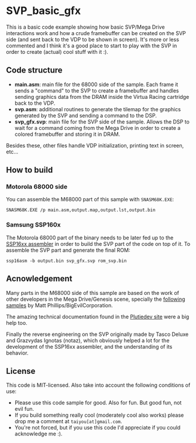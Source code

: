 # SVP_basic_gfx

This is a basic code example showing how basic SVP/Mega Drive interactions work and how a crude framebuffer can be created on the SVP side (and sent back to the VDP to be shown in screen). It's more or less commented and I think it's a good place to start to play with the SVP in order to create (actual) cool stuff with it :).

## Code structure

- **main.asm**: main file for the 68000 side of the sample. Each frame it sends a "command" to the SVP to create a framebuffer and handles sending graphics data from the DRAM inside the Virtua Racing cartridge back to the VDP.
- **svp.asm**: additional routines to generate the tilemap for the graphics generated by the SVP and sending a command to the DSP.
- **svp_gfx.svp**: main file for the SVP side of the sample. Allows the DSP to wait for a command coming from the Mega Drive in order to create a colored framebuffer and storing it in DRAM.

Besides these, other files handle VDP initialization, printing text in screen, etc...

## How to build

### Motorola 68000 side

You can assemble the M68000 part of this sample with `SNASM68K.EXE`:

`SNASM68K.EXE /p main.asm,output.map,output.lst,output.bin`

### Samsung SSP160x

The Motorola 68000 part of the binary needs to be later fed up to the [SSP16xx assembler](https://github.com/jdesiloniz/svpdev/tools/ssp16asm) in order to build the SVP part of the code on top of it. To assemble the SVP part and generate the final ROM:

`ssp16asm -b output.bin svp_gfx.svp rom_svp.bin`

## Acnowledgement

Many parts in the M68000 side of this sample are based on the work of other developers in 
the Mega Drive/Genesis scene, specially the [following samples](https://github.com/BigEvilCorporation/megadrive_samples/) by Matt Phillips/BigEvilCorporation.

The amazing technical documentation found in the [Plutiedev site](https://plutiedev.com/) were a big help too.

Finally the reverse engineering on the SVP originally made by Tasco Deluxe and Grazvydas Ignotas (notaz),
which obviously helped a lot for the development of the SSP16xx assembler, and the understanding of its behavior.

## License

This code is MIT-licensed. Also take into account the following conditions of use:

* Please use this code sample for good. Also for fun. But good fun, not evil fun. 
* If you build something really cool (moderately cool also works) please drop me a comment at `taiyou[at]gmail.com`.
* You're not forced, but if you use this code I'd appreciate if you could acknowledge me :).